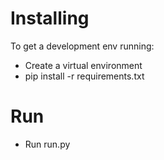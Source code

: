 # Installing
To get a development env running:
* Create a virtual environment
* pip install -r requirements.txt

# Run
* Run run.py
